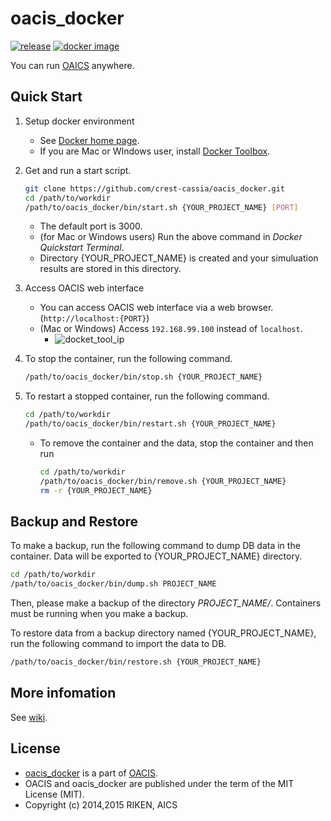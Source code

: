 # oacis_docker

[![release](https://img.shields.io/github/release/crest-cassia/oacis.svg)](https://github.com/crest-cassia/oacis/releases/latest)
[![docker image](http://img.shields.io/badge/docker_image-ready-brightgreen.svg)](https://registry.hub.docker.com/u/takeshiuchitane/oacis/)

You can run [OAICS](https://github.com/crest-cassia/oacis) anywhere.

## Quick Start

1. Setup docker environment

    - See [Docker home page](https://www.docker.com/).
    - If you are Mac or WIndows user, install [Docker Toolbox](https://www.docker.com/toolbox).

2. Get and run a start script.

    ```sh
    git clone https://github.com/crest-cassia/oacis_docker.git
    cd /path/to/workdir
    /path/to/oacis_docker/bin/start.sh {YOUR_PROJECT_NAME} [PORT]
    ```

    - The default port is 3000.
    - (for Mac or Windows users) Run the above command in *Docker Quickstart Terminal*.
    - Directory {YOUR_PROJECT_NAME} is created and your simuluation results are stored in this directory.

3. Access OACIS web interface

    - You can access OACIS web interface via a web browser.(`http://localhost:{PORT}`)
    - (Mac or Windows) Access `192.168.99.100` instead of `localhost`.
        - ![docket_tool_ip](https://github.com/crest-cassia/oacis_docker/wiki/images/docker_tool_ip.png)

4. To stop the container, run the following command.

    ```sh
    /path/to/oacis_docker/bin/stop.sh {YOUR_PROJECT_NAME}
    ```

5. To restart a stopped container, run the following command.

    ```sh
    cd /path/to/workdir
    /path/to/oacis_docker/bin/restart.sh {YOUR_PROJECT_NAME}
    ```

    - To remove the container and the data, stop the container and then run

        ```sh
        cd /path/to/workdir
        /path/to/oacis_docker/bin/remove.sh {YOUR_PROJECT_NAME}
        rm -r {YOUR_PROJECT_NAME}
        ```

## Backup and Restore

To make a backup, run the following command to dump DB data in the container.
Data will be exported to {YOUR_PROJECT_NAME} directory.

```sh
cd /path/to/workdir
/path/to/oacis_docker/bin/dump.sh PROJECT_NAME
```

Then, please make a backup of the directory *PROJECT_NAME/*.
Containers must be running when you make a backup.

To restore data from a backup directory named {YOUR_PROJECT_NAME}, run the following command to import the data to DB.

```sh
/path/to/oacis_docker/bin/restore.sh {YOUR_PROJECT_NAME}
```

## More infomation

See [wiki](https://github.com/crest-cassia/oacis_docker/wiki).

## License

  - [oacis_docker](https://github.com/crest-cassia/oacis_docker) is a part of [OACIS](https://github.com/crest-cassia/oacis).
  - OACIS and oacis_docker are published under the term of the MIT License (MIT).
  - Copyright (c) 2014,2015 RIKEN, AICS

